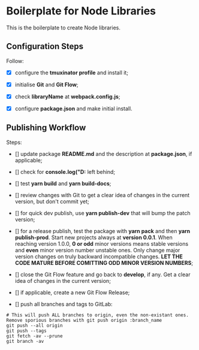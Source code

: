 # Boilerplate for Node Libraries

This is the boilerplate to create Node libraries.


## Configuration Steps

Follow:

- [x] configure the **tmuxinator profile** and install it;

- [x] initialise **Git** and **Git Flow**;

- [x] check **libraryName** at **webpack.config.js**;

- [x] configure **package.json** and make initial install.


## Publishing Workflow

Steps:

- [] update package **README.md** and the description at **package.json**, if applicable;

- [] check for **console.log("D:** left behind;

- [] test **yarn build** and **yarn build-docs**;

- [] review changes with Git to get a clear idea of changes in the current version, but don't commit yet;

- [] for quick dev publish, use **yarn publish-dev** that will bump the patch version;

- [] for a release publish, test the package with **yarn pack** and then **yarn publish-prod**. Start new projects always at **version 0.0.1**. When reaching version 1.0.0, **0 or odd** minor versions means stable versions and **even** minor version number unstable ones. Only change major version changes on truly backward incompatible changes. **LET THE CODE MATURE BEFORE COMITTING ODD MINOR VERSION NUMBERS**;

- [] close the Git Flow feature and go back to **develop**, if any. Get a clear idea of changes in the current version;

- [] if applicable, create a new Git Flow Release;

- [] push all branches and tags to GitLab:

```Shell
# This will push ALL branches to origin, even the non-existant ones. Remove sporious branches with git push origin :branch_name
git push --all origin
git push --tags
git fetch -av --prune
git branch -av
```
